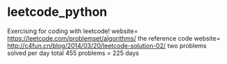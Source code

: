 # leetcode_python
Exercising for coding with leetcode!
website= https://leetcode.com/problemset/algorithms/
the reference code website= http://c4fun.cn/blog/2014/03/20/leetcode-solution-02/
two problems solved per day
total 455 problems = 225 days
